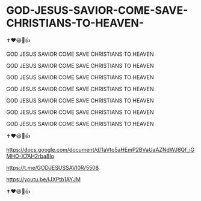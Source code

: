 # GOD-JESUS-SAVIOR-COME-SAVE-CHRISTIANS-TO-HEAVEN-

✝️❤️😃🙏👍

GOD JESUS SAVIOR COME SAVE CHRISTIANS TO HEAVEN

GOD JESUS SAVIOR COME SAVE CHRISTIANS TO HEAVEN

GOD JESUS SAVIOR COME SAVE CHRISTIANS TO HEAVEN

GOD JESUS SAVIOR COME SAVE CHRISTIANS TO HEAVEN

GOD JESUS SAVIOR COME SAVE CHRISTIANS TO HEAVEN

GOD JESUS SAVIOR COME SAVE CHRISTIANS TO HEAVEN

GOD JESUS SAVIOR COME SAVE CHRISTIANS TO HEAVEN

✝️❤️😃🙏👍

https://docs.google.com/document/d/1aVto5aHEmP2BVaUaAZNdWJ8Qf_iGMHO-X7AH2rba8lo

https://t.me/GODJESUSSAVI0R/5508

https://youtu.be/IJXPtb1AYJM

✝️❤️😃🙏👍
